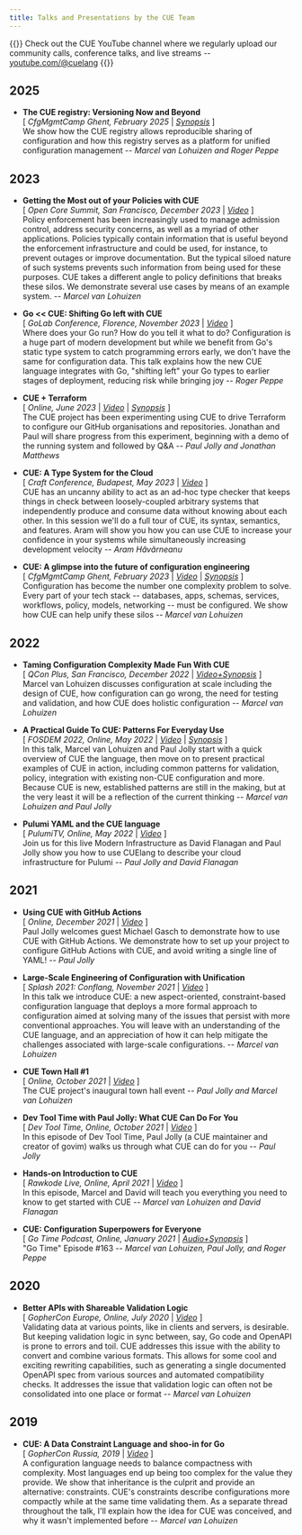 ```yaml
---
title: Talks and Presentations by the CUE Team
---
```


{{<warning>}}
Check out the CUE YouTube channel where we regularly upload our community
calls, conference talks, and live streams --
[youtube.com/@cuelang](https://www.youtube.com/@cuelang)
{{</warning>}}

## 2025

- **The CUE registry: Versioning Now and Beyond**\
  [
    *CfgMgmtCamp Ghent, February 2025*
    | [*Synopsis*](https://cfp.cfgmgmtcamp.org/ghent2025/talk/BV3Y8M/)
  ]\
  We show how the CUE registry allows reproducible sharing of configuration and
  how this registry serves as a platform for unified configuration management
  -- *Marcel van Lohuizen and Roger Peppe*

## 2023

- **Getting the Most out of your Policies with CUE**\
  [ *Open Core Summit, San Francisco, December 2023*
    | [*Video*](https://www.youtube.com/watch?v=K--jCAe91PE)
  ]\
  Policy enforcement has been increasingly used to manage admission control,
  address security concerns, as well as a myriad of other applications.
  Policies typically contain information that is useful beyond the enforcement
  infrastructure and could be used, for instance, to prevent outages or improve
  documentation. But the typical siloed nature of such systems prevents such
  information from being used for these purposes. CUE takes a different angle
  to policy definitions that breaks these silos. We demonstrate several use
  cases by means of an example system.
  -- *Marcel van Lohuizen*

- **Go \<\< CUE: Shifting Go left with CUE**\
  [ *GoLab Conference, Florence, November 2023*
    | [*Video*](https://www.youtube.com/watch?v=I5cEXqa4ZOI)
  ]\
  Where does your Go run? How do you tell it what to do? Configuration is a
  huge part of modern development but while we benefit from Go's static type
  system to catch programming errors early, we don't have the same for
  configuration data. This talk explains how the new CUE language integrates
  with Go, "shifting left" your Go types to earlier stages of deployment,
  reducing risk while bringing joy
  -- *Roger Peppe*

- **CUE + Terraform**\
  [ *Online, June 2023*
    | [*Video*](https://www.youtube.com/watch?v=ZT7XcRqekNw)
    | [*Synopsis*](https://github.com/cue-lang/cue/discussions/2462)
  ]\
  The CUE project has been experimenting using CUE to drive Terraform to
  configure our GitHub organisations and repositories. Jonathan and Paul will
  share progress from this experiment, beginning with a demo of the running
  system and followed by Q&A
  -- *Paul Jolly and Jonathan Matthews*

- **CUE: A Type System for the Cloud**\
  [ *Craft Conference, Budapest, May 2023*
    | [*Video*](https://www.youtube.com/watch?v=qgNuOjSZL9Y)
  ]\
  CUE has an uncanny ability to act as an ad-hoc type checker that keeps things
  in check between loosely-coupled arbitrary systems that independently produce
  and consume data without knowing about each other. In this session we'll do a
  full tour of CUE, its syntax, semantics, and features. Aram will show you how
  you can use CUE to increase your confidence in your systems while
  simultaneously increasing development velocity
  -- *Aram Hăvărneanu*

- **CUE: A glimpse into the future of configuration engineering**\
  [
    *CfgMgmtCamp Ghent, February 2023*
    | [*Video*](https://www.youtube.com/watch?v=xOZPOusz4uo)
    | [*Synopsis*](https://cfp.cfgmgmtcamp.org/2023/talk/TUEMHQ/)
  ]\
  Configuration has become the number one complexity problem to solve. Every
  part of your tech stack -- databases, apps, schemas, services, workflows,
  policy, models, networking -- must be configured. We show how CUE can help
  unify these silos
  -- *Marcel van Lohuizen*

## 2022

- **Taming Configuration Complexity Made Fun With CUE**\
  [ *QCon Plus, San Francisco, December 2022*
    | [*Video+Synopsis*](https://www.infoq.com/presentations/cue-configuration/)
  ]\
  Marcel van Lohuizen discusses configuration at scale including the design of
  CUE, how configuration can go wrong, the need for testing and validation, and
  how CUE does holistic configuration
  -- *Marcel van Lohuizen*

- **A Practical Guide To CUE: Patterns For Everyday Use**\
  [ *FOSDEM 2022, Online, May 2022*
    | [*Video*](https://www.youtube.com/watch?v=e4v1_2bSeGI)
    | [*Synopsis*](https://archive.fosdem.org/2022/schedule/event/cue_pratical_guide/)
  ]\
  In this talk, Marcel van Lohuizen and Paul Jolly start with a quick overview
  of CUE the language, then move on to present practical examples of CUE in
  action, including common patterns for validation, policy, integration with
  existing non-CUE configuration and more. Because CUE is new, established
  patterns are still in the making, but at the very least it will be a
  reflection of the current thinking
  -- *Marcel van Lohuizen and Paul Jolly*

- **Pulumi YAML and the CUE language**\
  [ *PulumiTV, Online, May 2022*
    | [*Video*](https://www.youtube.com/watch?v=R9NWBp_OjMo)
  ]\
  Join us for this live Modern Infrastructure as David Flanagan and Paul Jolly
  show you how to use CUElang to describe your cloud infrastructure for Pulumi
  -- *Paul Jolly and David Flanagan*

## 2021

- **Using CUE with GitHub Actions**\
  [ *Online, December 2021*
    | [*Video*](https://www.youtube.com/watch?v=Ey3ca0K2h2U)
  ]\
  Paul Jolly welcomes guest Michael Gasch to demonstrate how to use CUE with
  GitHub Actions. We demonstrate how to set up your project to configure GitHub
  Actions with CUE, and avoid writing a single line of YAML!
  -- *Paul Jolly*

- **Large-Scale Engineering of Configuration with Unification**\
  [ *Splash 2021: Conflang, November 2021*
    | [*Video*](https://www.youtube.com/watch?v=jSRXobu1jHk)
  ]\
  In this talk we introduce CUE: a new aspect-oriented, constraint-based
  configuration language that deploys a more formal approach to configuration
  aimed at solving many of the issues that persist with more conventional
  approaches. You will leave with an understanding of the CUE language, and an
  appreciation of how it can help mitigate the challenges associated with
  large-scale configurations.
  -- *Marcel van Lohuizen*

- **CUE Town Hall #1**\
  [ *Online, October 2021*
    | [*Video*](https://www.youtube.com/watch?v=GMTQcm3AwOU)
  ]\
  The CUE project's inaugural town hall event
  -- *Paul Jolly and Marcel van Lohuizen*

- **Dev Tool Time with Paul Jolly: What CUE Can Do For You**\
  [ *Dev Tool Time, Online, October 2021*
    | [*Video*](https://www.youtube.com/watch?v=mU-lEszuht0#t=19)
  ]\
  In this episode of Dev Tool Time, Paul Jolly (a CUE maintainer and creator of
  govim) walks us through what CUE can do for you
  -- *Paul Jolly*

- **Hands-on Introduction to CUE**\
  [ *Rawkode Live, Online, April 2021*
    | [*Video*](https://www.youtube.com/live/fR_yApIf6jU#t=36)
  ]\
  In this episode, Marcel and David will teach you everything you need to know
  to get started with CUE
  -- *Marcel van Lohuizen and David Flanagan*

- **CUE: Configuration Superpowers for Everyone**\
  [ *Go Time Podcast, Online, January 2021*
    | [*Audio+Synopsis*](https://changelog.com/gotime/163)
  ]\
  "Go Time" Episode #163
  -- *Marcel van Lohuizen, Paul Jolly, and Roger Peppe*

## 2020

- **Better APIs with Shareable Validation Logic**\
  [ *GopherCon Europe, Online, July 2020*
    | [*Video*](https://www.youtube.com/watch?v=IRNluM2B4p8)
  ]\
  Validating data at various points, like in clients and servers, is desirable.
  But keeping validation logic in sync between, say,  Go code and OpenAPI is
  prone to errors and toil. CUE addresses this issue with the ability to
  convert and combine various formats. This allows for some cool and exciting
  rewriting capabilities, such as generating a single documented OpenAPI spec
  from various sources and automated compatibility checks. It addresses the
  issue that validation logic can often not be consolidated into one place or
  format
  -- *Marcel van Lohuizen*

## 2019

- **CUE: A Data Constraint Language and shoo-in for Go**\
  [ *GopherCon Russia, 2019*
    | [*Video*](https://www.youtube.com/watch?v=b3fhA12KS48)
  ]\
  A configuration language needs to balance compactness with complexity. Most
  languages end up being too complex for the value they provide. We show that
  inheritance is the culprit and provide an alternative: constraints. CUE's
  constraints describe configurations more compactly while at the same time
  validating them. As a separate thread throughout the talk, I'll explain how
  the idea for CUE was conceived, and why it wasn't implemented before
  -- *Marcel van Lohuizen*
